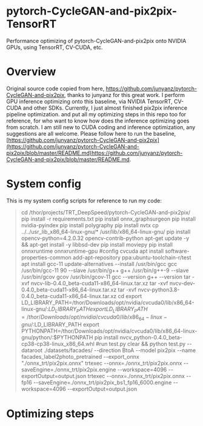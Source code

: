 # pytorch-CycleGAN-and-pix2pix-TensorRT
Performance optimizing of pytorch-CycleGAN-and-pix2pix onto NVIDIA GPUs, using TensorRT, CV-CUDA, etc.
# Overview
Original source code copied from here, https://github.com/junyanz/pytorch-CycleGAN-and-pix2pix, thanks to junyanz for this great work. I perform GPU inference optimizing onto this baseline, via NVIDIA TensorRT, CV-CUDA and other SDKs.
Currently, I just almost finished pix2pix inference pipeline optimization. and put all my optimizing steps in this repo too for reference, for who want to know how does the inference optimizing goes from scratch.
I am still new to CUDA coding and inference optimization, any suggestions are all welcome.
Please follow here to run the baseline, [https://github.com/junyanz/pytorch-CycleGAN-and-pix2pix](https://github.com/junyanz/pytorch-CycleGAN-and-pix2pix/blob/master/README.md)https://github.com/junyanz/pytorch-CycleGAN-and-pix2pix/blob/master/README.md.

# System config
This is my system config scripts for reference to run my code:
> cd /thor/projects/TRT_DeepSpeed/pytorch-CycleGAN-and-pix2pix/
> pip install -r requirements.txt
> pip install onnx_graphsurgeon
> pip install nvidia-pyindex
> pip install polygraphy
> pip install nvtx
> cp ../../usr_lib_x86_64-linux-gnu/* /usr/lib/x86_64-linux-gnu/
> pip install opencv-python=4.2.0.32 opencv-contrib-python
> apt-get update -y && apt-get install -y libbsd-dev
> pip install moviepy
> pip install onnxruntime onnxruntime-gpu
> #config cvcuda
> apt install software-properties-common
> add-apt-repository  ppa:ubuntu-toolchain-r/test
> apt install gcc-11
> update-alternatives --install /usr/bin/gcc gcc /usr/bin/gcc-11 90 --slave /usr/bin/g++ g++ /usr/bin/g++-9 --slave /usr/bin/gcov  gcov /usr/bin/gcov-11
> gcc --version
> g++ --version
> tar -xvf nvcv-lib-0.4.0_beta-cuda11-x86_64-linux.tar.xz 
> tar -xvf nvcv-dev-0.4.0_beta-cuda11-x86_64-linux.tar.xz 
> tar -xvf nvcv-python3.8-0.4.0_beta-cuda11-x86_64-linux.tar.xz 
> cd export LD_LIBRARY_PATH=/thor/Downloads/opt/nvidia/cvcuda0/lib/x86_64-linux-gnu/:$LD_LIBRARY_PATH
> export LD_LIBRARY_PATH=/thor/Downloads/opt/nvidia/cvcuda0/lib/x86_64-linux-gnu/:$LD_LIBRARY_PATH
> export PYTHONPATH=/thor/Downloads/opt/nvidia/cvcuda0/lib/x86_64-linux-gnu/python/:$PYTHONPATH
> pip install nvcv_python-0.4.0_beta-cp38-cp38-linux_x86_64.whl 
> #run test.py
> clear && python test.py --dataroot ./datasets/facades/ --direction BtoA --model pix2pix --name facades_label2photo_pretrained --export_onnx "./onnx_trt/pix2pix.onnx"
> trtexec --onnx=./onnx_trt/pix2pix.onnx --saveEngine=./onnx_trt/pix2pix.engine --workspace=4096  --exportOutput=output.json
> trtexec --onnx=./onnx_trt/pix2pix.onnx --fp16 --saveEngine=./onnx_trt/pix2pix_bs1_fp16_6000.engine --workspace=4096  --exportOutput=output.json

# Optimizing steps
